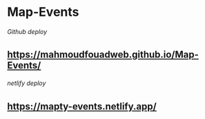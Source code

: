 # Map-Events


###### Github deploy
## https://mahmoudfouadweb.github.io/Map-Events/

###### netlify deploy
## https://mapty-events.netlify.app/
